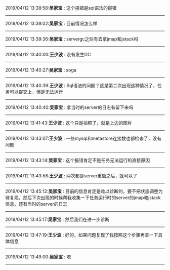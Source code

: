 2019/04/12 13:38:58:**吴家宝** : 这个报错是sql语法的报错
*************************************************************************************
2019/04/12 13:39:02:**吴家宝** : 目前情况怎么样
*************************************************************************************
2019/04/12 13:39:36:**吴家宝** : servergc之后有去拿jmap和jstack吗
*************************************************************************************
2019/04/12 13:40:00:**王少波** : 没有发生GC
*************************************************************************************
2019/04/12 13:40:27:**吴家宝** : soga
*************************************************************************************
2019/04/12 13:40:39:**王少波** : Sql语法的问题？这是第二次出现这种情况了，任务可以提交上，但是无法运行
*************************************************************************************
2019/04/12 13:40:40:**吴家宝** : 拿当时的server的日志有留下来吗
*************************************************************************************
2019/04/12 13:41:43:**王少波** : 这个只是拍照了，就是上边的图片
*************************************************************************************
2019/04/12 13:43:07:**王少波** : 一些mysql和metastore连接数也都检查了，没有问题
*************************************************************************************
2019/04/12 13:43:14:**吴家宝** : 这个报错肯定不是任务无法运行的直接原因
*************************************************************************************
2019/04/12 13:43:58:**王少波** : 两次都是server重启之后，就可以了
*************************************************************************************
2019/04/12 13:45:12:**吴家宝** : 目前的信息肯定是难以诊断的，要不把状态调整为待复现，然后下次出现的时候帮我收集一下任务运行时的server的jmap和jstack信息，还有当时的server的日志
*************************************************************************************
2019/04/12 13:45:17:**吴家宝** : 然后我们在进一步诊断
*************************************************************************************
2019/04/12 13:47:19:**王少波** : 好的，如果问题复现了我按照这个步骤再拿一下具体信息
*************************************************************************************
2019/04/12 13:49:00:**吴家宝** : 嗯
*************************************************************************************
